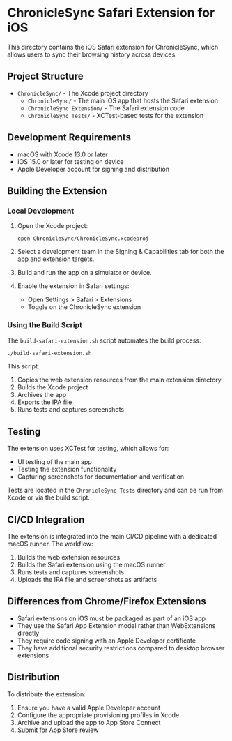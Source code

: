# ChronicleSync Safari Extension for iOS

This directory contains the iOS Safari extension for ChronicleSync, which allows users to sync their browsing history across devices.

## Project Structure

- `ChronicleSync/` - The Xcode project directory
  - `ChronicleSync/` - The main iOS app that hosts the Safari extension
  - `ChronicleSync Extension/` - The Safari extension code
  - `ChronicleSync Tests/` - XCTest-based tests for the extension

## Development Requirements

- macOS with Xcode 13.0 or later
- iOS 15.0 or later for testing on device
- Apple Developer account for signing and distribution

## Building the Extension

### Local Development

1. Open the Xcode project:
   ```
   open ChronicleSync/ChronicleSync.xcodeproj
   ```

2. Select a development team in the Signing & Capabilities tab for both the app and extension targets.

3. Build and run the app on a simulator or device.

4. Enable the extension in Safari settings:
   - Open Settings > Safari > Extensions
   - Toggle on the ChronicleSync extension

### Using the Build Script

The `build-safari-extension.sh` script automates the build process:

```bash
./build-safari-extension.sh
```

This script:
1. Copies the web extension resources from the main extension directory
2. Builds the Xcode project
3. Archives the app
4. Exports the IPA file
5. Runs tests and captures screenshots

## Testing

The extension uses XCTest for testing, which allows for:

- UI testing of the main app
- Testing the extension functionality
- Capturing screenshots for documentation and verification

Tests are located in the `ChronicleSync Tests` directory and can be run from Xcode or via the build script.

## CI/CD Integration

The extension is integrated into the main CI/CD pipeline with a dedicated macOS runner. The workflow:

1. Builds the web extension resources
2. Builds the Safari extension using the macOS runner
3. Runs tests and captures screenshots
4. Uploads the IPA file and screenshots as artifacts

## Differences from Chrome/Firefox Extensions

- Safari extensions on iOS must be packaged as part of an iOS app
- They use the Safari App Extension model rather than WebExtensions directly
- They require code signing with an Apple Developer certificate
- They have additional security restrictions compared to desktop browser extensions

## Distribution

To distribute the extension:

1. Ensure you have a valid Apple Developer account
2. Configure the appropriate provisioning profiles in Xcode
3. Archive and upload the app to App Store Connect
4. Submit for App Store review